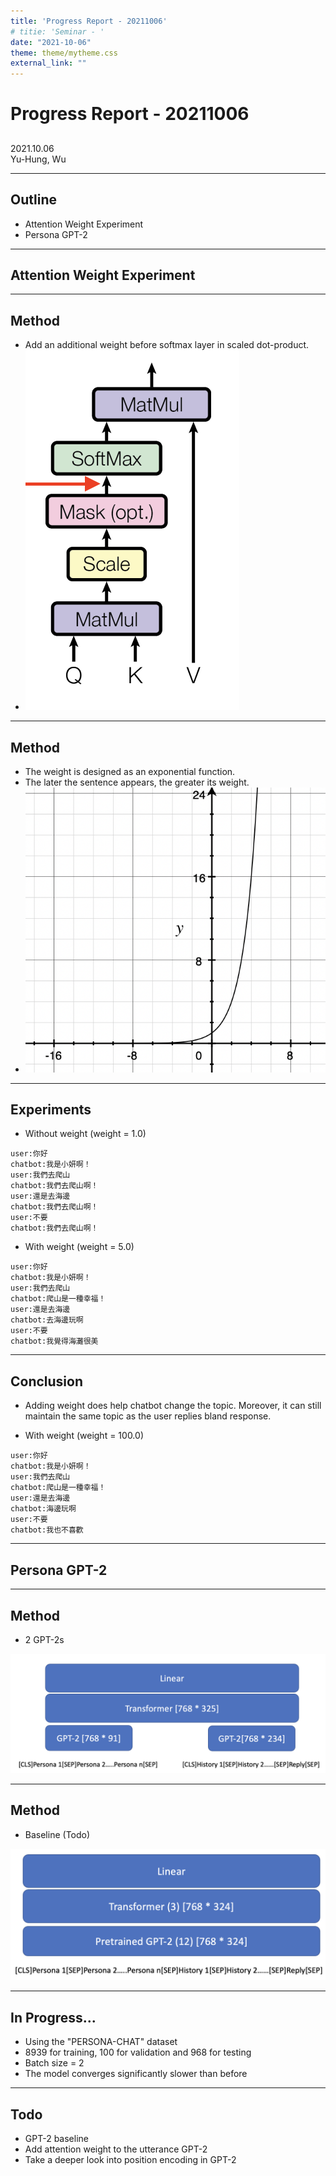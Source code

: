 ```yaml
---
title: 'Progress Report - 20211006'
# titie: 'Seminar - '
date: "2021-10-06"
theme: theme/mytheme.css
external_link: ""
---
```


# Progress Report - 20211006 <!-- .element: class="title" -->
##  <!-- .element: class="subtitle" -->

<div class="title-name">
2021.10.06 <br>
Yu-Hung, Wu
</div>

---

## Outline

- Attention Weight Experiment
- Persona GPT-2

---

## Attention Weight Experiment  <!-- .element: class="section-title" -->

----

## Method

- Add an additional weight before softmax layer in scaled dot-product.
- ![](attachments/2021-10-05-13-06-39.png) <!-- .element: class="img30" -->

----

## Method

- The weight is designed as an exponential function.
- The later the sentence appears, the greater its weight.
- ![](attachments/2021-10-05-13-47-58.png)

----

## Experiments

- Without weight (weight = 1.0)

```
user:你好
chatbot:我是小妍啊！
user:我們去爬山
chatbot:我們去爬山啊！
user:還是去海邊
chatbot:我們去爬山啊！
user:不要
chatbot:我們去爬山啊！
```

- With weight (weight = 5.0)

```
user:你好
chatbot:我是小妍啊！
user:我們去爬山
chatbot:爬山是一種幸福！
user:還是去海邊
chatbot:去海邊玩啊
user:不要
chatbot:我覺得海灘很美
```

----

## Conclusion

- Adding weight does help chatbot change the topic. Moreover, it can still maintain the same topic as the user replies bland response.

- With weight (weight = 100.0)

```
user:你好
chatbot:我是小妍啊！
user:我們去爬山
chatbot:爬山是一種幸福！
user:還是去海邊
chatbot:海邊玩啊
user:不要
chatbot:我也不喜歡
```

---

## Persona GPT-2 <!-- .element: class="section-title" -->

----

## Method

- 2 GPT-2s

![](attachments/2021-10-06-09-42-18.png) <!-- .element: class="img90" -->

----

## Method

- Baseline (Todo)

![](attachments/2021-10-06-09-44-24.png) <!-- .element: class="img80" -->

----
## In Progress...
- Using the "PERSONA-CHAT" dataset
- 8939 for training, 100 for validation and 968 for testing
- Batch size = 2
- The model converges significantly slower than before

----

## Todo

- GPT-2 baseline
- Add attention weight to the utterance GPT-2
- Take a deeper look into position encoding in GPT-2